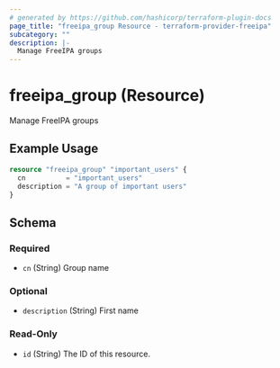 ```yaml
---
# generated by https://github.com/hashicorp/terraform-plugin-docs
page_title: "freeipa_group Resource - terraform-provider-freeipa"
subcategory: ""
description: |-
  Manage FreeIPA groups
---
```


# freeipa_group (Resource)

Manage FreeIPA groups

## Example Usage

```terraform
resource "freeipa_group" "important_users" {
  cn          = "important_users"
  description = "A group of important users"
}
```

<!-- schema generated by tfplugindocs -->
## Schema

### Required

- `cn` (String) Group name

### Optional

- `description` (String) First name

### Read-Only

- `id` (String) The ID of this resource.


